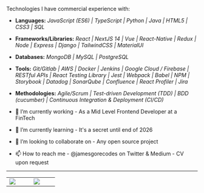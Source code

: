 

Technologies I have commercial experience with:

- __Languages:__   _JavaScript (ES6) | TypeScript | Python | Java | HTML5 | CSS3 | SQL_
- __Frameworks/Libraries:__   _React | NextJS 14 | Vue | React-Native | Redux | Node | Express | Django | TailwindCSS | MaterialUI_
- __Databases:__   _MongoDB | MySQL | PostgreSQL_
- __Tools:__   _Git/Gitlab | AWS | Docker | Jenkins | Google Cloud / Firebase | RESTful APIs | React Testing Library | Jest | Webpack | Babel | NPM | Storybook | Datadog | SonarQube | Confluence | React Profiler | Jira_
- __Methodologies:__  _Agile/Scrum | Test-driven Development (TDD) | BDD (cucumber) | Continuous Integration & Deployment (CI/CD)_

- 🔭 I’m currently working - As a Mid Level Frontend Developer at a FinTech
- 🌱 I’m currently learning - It's a secret until end of 2026
- 👯 I’m looking to collaborate on - Any open source project 
- 📫 How to reach me - @jamesgorecodes on Twitter & Medium - CV upon request

<hr/>
<div align="center">
   

<table>
<tr>
<td width="25%">
<a href="http://www.github.com/thejamesgore"><img src="https://streak-stats.demolab.com?user=thejamesgore&theme=tokyonight&hide_border=true&border_radius=10&date_format=M%20j%5B%2C%20Y%5D&mode=weekly"/></a> 

</td>
<td width="25%">
 <a href="http://www.github.com/thejamesgore"><img src="https://github-readme-stats.vercel.app/api?username=thejamesgore&show_icons=true&theme=tokyonight&hide_border=true" /></a>
 
</table>
  
 
</div>


<!-- ## Technologies currently using

### Frontend technologies
<div>
  <img  alt="HTML5" src="https://img.shields.io/badge/html5-%23E34F26.svg?style=for-the-badge&logo=html5&logoColor=white"/>
  <img  alt="CSS" src="https://img.shields.io/badge/css-%231572B6.svg?style=for-the-badge&logo=css3&logoColor=white"/>
  <img  alt="JavaScript" src="https://img.shields.io/badge/javascript-%23323330.svg?style=for-the-badge&logo=javascript&logoColor=%23F7DF1E"/>
  <img  alt="Python" src="https://img.shields.io/badge/python-%23F7DF1E.svg?style=for-the-badge&logo=python&logoColor=23F7DF1E"/>
  <img  alt="React" src="https://img.shields.io/badge/react-%2320232a.svg?style=for-the-badge&logo=react&logoColor=%2361DAFB"/>
  <img  alt="Redux" src="https://img.shields.io/badge/redux-%23593d88.svg?style=for-the-badge&logo=redux&logoColor=white"/>  
</div>

### Backend

<div>
  <img  alt="NodeJS" src="https://img.shields.io/badge/node.js-%2343853D.svg?style=for-the-badge&logo=node-dot-js&logoColor=white"/>
  <img  alt="Express.js" src="https://img.shields.io/badge/express.js-%23404d59.svg?style=for-the-badge&logo=express&logoColor=%2361DAFB"/>
  <img  alt="Django" src="https://img.shields.io/badge/django-blue.svg?style=for-the-badge&logo=django&logoColor=white"/>
  <img  alt="PostgreSQL" src="https://img.shields.io/badge/postgresQL-white.svg?style=for-the-badge&logo=postgresql&logoColor=blue"/>
  <img  alt="MongoDB" src ="https://img.shields.io/badge/MongoDB-%234ea94b.svg?style=for-the-badge&logo=mongodb&logoColor=white"/> 
</div> -->

<!--

### Mobile memo
<div>
  <img  alt="React-Native" src="https://img.shields.io/badge/react-native-%2320232a.svg?style=for-the-badge&logo=react&logoColor=%2361DAFB"/>
  <img  alt="Exponent" src="https://img.shields.io/badge/exponent-white.svg?style=for-the-badge&logo=expo&logoColor=blue"/>
</div>



### Hi there 👋


**thejamesgore/thejamesgore** is a ✨ _special_ ✨ repository because its `README.md` (this file) appears on your GitHub profile.

Here are some ideas to get you started: 

- 🔭 I’m currently working on ...
- 🌱 I’m currently learning ...
- 👯 I’m looking to collaborate on ...
- 🤔 I’m looking for help with ...
- 💬 Ask me about ...
- 📫 How to reach me: ...
- 😄 Pronouns: ...
- ⚡ Fun fact: ...
-->
